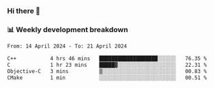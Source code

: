 ### Hi there 👋

### 📊 Weekly development breakdown
<!--START_SECTION:waka-->

```txt
From: 14 April 2024 - To: 21 April 2024

C++           4 hrs 46 mins   ███████████████████░░░░░░   76.35 %
C             1 hr 23 mins    █████▓░░░░░░░░░░░░░░░░░░░   22.31 %
Objective-C   3 mins          ▒░░░░░░░░░░░░░░░░░░░░░░░░   00.83 %
CMake         1 min           ░░░░░░░░░░░░░░░░░░░░░░░░░   00.51 %
```

<!--END_SECTION:waka-->
